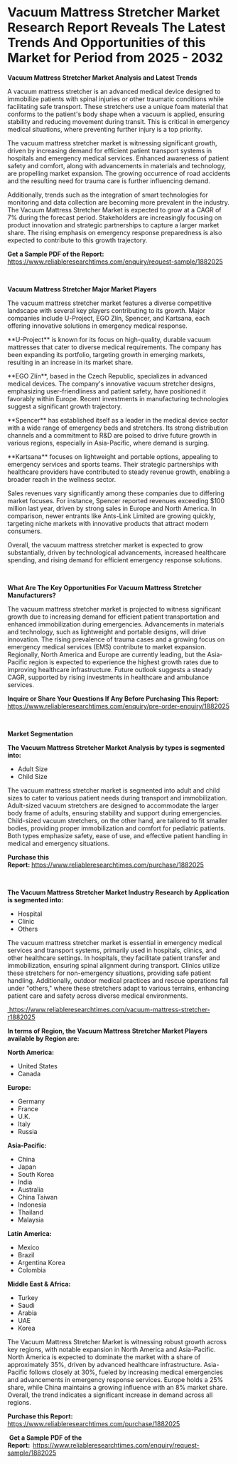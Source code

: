 <p><h1>Vacuum Mattress Stretcher Market Research Report Reveals The Latest Trends And Opportunities of this Market for Period from 2025 - 2032</h1></p><p><strong>Vacuum Mattress Stretcher Market Analysis and Latest Trends</strong></p>
<p><p>A vacuum mattress stretcher is an advanced medical device designed to immobilize patients with spinal injuries or other traumatic conditions while facilitating safe transport. These stretchers use a unique foam material that conforms to the patient's body shape when a vacuum is applied, ensuring stability and reducing movement during transit. This is critical in emergency medical situations, where preventing further injury is a top priority.</p><p>The vacuum mattress stretcher market is witnessing significant growth, driven by increasing demand for efficient patient transport systems in hospitals and emergency medical services. Enhanced awareness of patient safety and comfort, along with advancements in materials and technology, are propelling market expansion. The growing occurrence of road accidents and the resulting need for trauma care is further influencing demand.</p><p>Additionally, trends such as the integration of smart technologies for monitoring and data collection are becoming more prevalent in the industry. The Vacuum Mattress Stretcher Market is expected to grow at a CAGR of 7% during the forecast period. Stakeholders are increasingly focusing on product innovation and strategic partnerships to capture a larger market share. The rising emphasis on emergency response preparedness is also expected to contribute to this growth trajectory.</p></p>
<p><strong>Get a Sample PDF of the Report:&nbsp;</strong> <a href="https://www.reliableresearchtimes.com/enquiry/request-sample/1882025?utm_campaign=3446&utm_medium=2&utm_source=Github&utm_content=ia&utm_term=16042025&utm_id=vacuum-mattress-stretcher">https://www.reliableresearchtimes.com/enquiry/request-sample/1882025</a></p>
<p>&nbsp;</p>
<p><strong>Vacuum Mattress Stretcher Major Market Players</strong></p>
<p><p>The vacuum mattress stretcher market features a diverse competitive landscape with several key players contributing to its growth. Major companies include U-Project, EGO Zlín, Spencer, and Kartsana, each offering innovative solutions in emergency medical response.</p><p>**U-Project** is known for its focus on high-quality, durable vacuum mattresses that cater to diverse medical requirements. The company has been expanding its portfolio, targeting growth in emerging markets, resulting in an increase in its market share.</p><p>**EGO Zlín**, based in the Czech Republic, specializes in advanced medical devices. The company's innovative vacuum stretcher designs, emphasizing user-friendliness and patient safety, have positioned it favorably within Europe. Recent investments in manufacturing technologies suggest a significant growth trajectory.</p><p>**Spencer** has established itself as a leader in the medical device sector with a wide range of emergency beds and stretchers. Its strong distribution channels and a commitment to R&D are poised to drive future growth in various regions, especially in Asia-Pacific, where demand is surging.</p><p>**Kartsana** focuses on lightweight and portable options, appealing to emergency services and sports teams. Their strategic partnerships with healthcare providers have contributed to steady revenue growth, enabling a broader reach in the wellness sector.</p><p>Sales revenues vary significantly among these companies due to differing market focuses. For instance, Spencer reported revenues exceeding $100 million last year, driven by strong sales in Europe and North America. In comparison, newer entrants like Ants-Link Limited are growing quickly, targeting niche markets with innovative products that attract modern consumers.</p><p>Overall, the vacuum mattress stretcher market is expected to grow substantially, driven by technological advancements, increased healthcare spending, and rising demand for efficient emergency response solutions.</p></p>
<p>&nbsp;</p>
<p><strong>What Are The Key Opportunities For Vacuum Mattress Stretcher Manufacturers?</strong></p>
<p><p>The vacuum mattress stretcher market is projected to witness significant growth due to increasing demand for efficient patient transportation and enhanced immobilization during emergencies. Advancements in materials and technology, such as lightweight and portable designs, will drive innovation. The rising prevalence of trauma cases and a growing focus on emergency medical services (EMS) contribute to market expansion. Regionally, North America and Europe are currently leading, but the Asia-Pacific region is expected to experience the highest growth rates due to improving healthcare infrastructure. Future outlook suggests a steady CAGR, supported by rising investments in healthcare and ambulance services.</p></p>
<p><strong>Inquire or Share Your Questions If Any Before Purchasing This Report:</strong> <a href="https://www.reliableresearchtimes.com/enquiry/pre-order-enquiry/1882025?utm_campaign=3446&utm_medium=2&utm_source=Github&utm_content=ia&utm_term=16042025&utm_id=vacuum-mattress-stretcher">https://www.reliableresearchtimes.com/enquiry/pre-order-enquiry/1882025</a></p>
<p>&nbsp;</p>
<p><strong>Market Segmentation</strong></p>
<p><strong>The Vacuum Mattress Stretcher Market Analysis by types is segmented into:</strong></p>
<p><ul><li>Adult Size</li><li>Child Size</li></ul></p>
<p><p>The vacuum mattress stretcher market is segmented into adult and child sizes to cater to various patient needs during transport and immobilization. Adult-sized vacuum stretchers are designed to accommodate the larger body frame of adults, ensuring stability and support during emergencies. Child-sized vacuum stretchers, on the other hand, are tailored to fit smaller bodies, providing proper immobilization and comfort for pediatric patients. Both types emphasize safety, ease of use, and effective patient handling in medical and emergency situations.</p></p>
<p><strong>Purchase this Report:&nbsp;</strong><a href="https://www.reliableresearchtimes.com/purchase/1882025?utm_campaign=3446&utm_medium=2&utm_source=Github&utm_content=ia&utm_term=16042025&utm_id=vacuum-mattress-stretcher">https://www.reliableresearchtimes.com/purchase/1882025</a></p>
<p>&nbsp;</p>
<p><strong>The Vacuum Mattress Stretcher Market Industry Research by Application is segmented into:</strong></p>
<p><ul><li>Hospital</li><li>Clinic</li><li>Others</li></ul></p>
<p><p>The vacuum mattress stretcher market is essential in emergency medical services and transport systems, primarily used in hospitals, clinics, and other healthcare settings. In hospitals, they facilitate patient transfer and immobilization, ensuring spinal alignment during transport. Clinics utilize these stretchers for non-emergency situations, providing safe patient handling. Additionally, outdoor medical practices and rescue operations fall under "others," where these stretchers adapt to various terrains, enhancing patient care and safety across diverse medical environments.</p></p>
<p><a href="https://www.reliableresearchtimes.com/vacuum-mattress-stretcher-r1882025?utm_campaign=3446&utm_medium=2&utm_source=Github&utm_content=ia&utm_term=16042025&utm_id=vacuum-mattress-stretcher">&nbsp;https://www.reliableresearchtimes.com/vacuum-mattress-stretcher-r1882025</a></p>
<p><strong>In terms of Region, the Vacuum Mattress Stretcher Market Players available by Region are:</strong></p>
<p>
    <p> <strong> North America: </strong>
        <ul>
            <li>United States</li>
            <li>Canada</li>
        </ul>
        </p> 
    <p> <strong> Europe: </strong>
        <ul>
            <li>Germany</li>
            <li>France</li>
            <li>U.K.</li>
            <li>Italy</li>
            <li>Russia</li>
        </ul>
        </p> 
    <p> <strong> Asia-Pacific: </strong>
        <ul>
            <li>China</li>
            <li>Japan</li>
            <li>South Korea</li>
            <li>India</li>
            <li>Australia</li>
            <li>China Taiwan</li>
            <li>Indonesia</li>
            <li>Thailand</li>
            <li>Malaysia</li>
        </ul>
        </p> 
    <p> <strong> Latin America: </strong>
        <ul>
            <li>Mexico</li>
            <li>Brazil</li>
            <li>Argentina Korea</li>
            <li>Colombia</li>
        </ul>
        </p> 
    <p> <strong> Middle East & Africa: </strong>
        <ul>
            <li>Turkey</li>
            <li>Saudi</li>
            <li>Arabia</li>
            <li>UAE</li>
            <li>Korea</li>
        </ul>
    </p>
    </p>
<p><p>The Vacuum Mattress Stretcher Market is witnessing robust growth across key regions, with notable expansion in North America and Asia-Pacific. North America is expected to dominate the market with a share of approximately 35%, driven by advanced healthcare infrastructure. Asia-Pacific follows closely at 30%, fueled by increasing medical emergencies and advancements in emergency response services. Europe holds a 25% share, while China maintains a growing influence with an 8% market share. Overall, the trend indicates a significant increase in demand across all regions.</p></p>
<p><strong>Purchase this Report: </strong><a href="https://www.reliableresearchtimes.com/purchase/1882025?utm_campaign=3446&utm_medium=2&utm_source=Github&utm_content=ia&utm_term=16042025&utm_id=vacuum-mattress-stretcher">https://www.reliableresearchtimes.com/purchase/1882025</a></p>
<p>&nbsp;<strong>Get a Sample PDF of the Report:&nbsp;&nbsp;</strong><a href="https://www.reliableresearchtimes.com/enquiry/request-sample/1882025?utm_campaign=3446&utm_medium=2&utm_source=Github&utm_content=ia&utm_term=16042025&utm_id=vacuum-mattress-stretcher">https://www.reliableresearchtimes.com/enquiry/request-sample/1882025</a></p>
<p><strong></strong></p>
<p><p></p><p></p><p></p></p>
